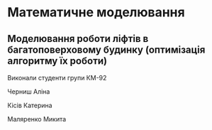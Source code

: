 # Математичне моделювання
## Моделювання роботи ліфтів в багатоповерховому будинку (оптимізація алгоритму їх роботи)
Виконали студенти групи КМ-92

Черниш Аліна

Кісів Катерина

Маляренко Микита
